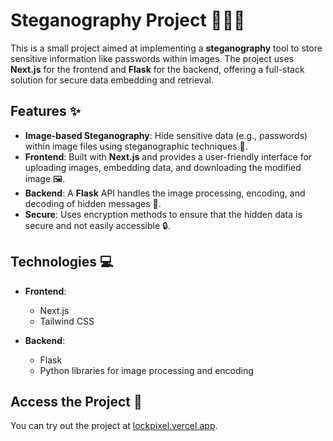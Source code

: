 # Steganography Project 🕵️‍♂️🔐

This is a small project aimed at implementing a **steganography** tool to store sensitive information like passwords within images. The project uses **Next.js** for the frontend and **Flask** for the backend, offering a full-stack solution for secure data embedding and retrieval.

## Features ✨

- **Image-based Steganography**: Hide sensitive data (e.g., passwords) within image files using steganographic techniques 🎨.
- **Frontend**: Built with **Next.js** and provides a user-friendly interface for uploading images, embedding data, and downloading the modified image 🖼️.
- **Backend**: A **Flask** API handles the image processing, encoding, and decoding of hidden messages 🔧.
- **Secure**: Uses encryption methods to ensure that the hidden data is secure and not easily accessible 🔒.

## Technologies 💻

- **Frontend**:
  - Next.js
  - Tailwind CSS
  
- **Backend**:
  - Flask
  - Python libraries for image processing and encoding

## Access the Project 🚀

You can try out the project at [lockpixel.vercel.app](https://lockpixel.vercel.app/).
